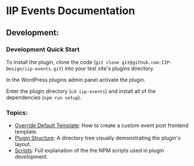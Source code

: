 # IIP Events Documentation

## Development:

### Development Quick Start

To install the plugin, clone the code (`git clone git@github.com:IIP-Design/iip-events.git`) into your test site's plugins directory.

In the WordPress plugins admin panel activate the plugin.

Enter the plugin directory (`cd iip-events`) and install all of the dependencies (`npm run setup`).

### Topics:
- [Override Default Template](./template.md): How to create a custom event post frontend template.
- [Plugin Structure](./structure.md): A directory tree visually demonstrating the plugin's layout.
- [Scripts](./scripts.md): Full explanation of the the NPM scripts used in plugin development. 